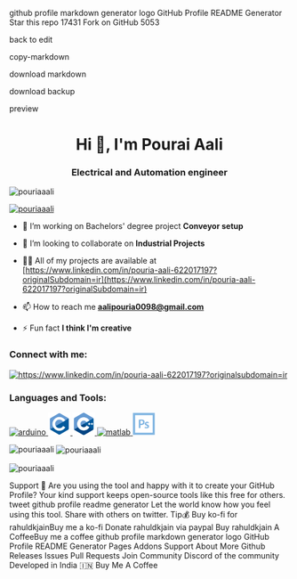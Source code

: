 github profile markdown generator logo
GitHub Profile README Generator
Star this repo
17431
Fork on GitHub
5053

back to edit

copy-markdown

download markdown

download backup

preview
<h1 align="center">Hi 👋, I'm Pourai Aali</h1>
<h3 align="center">Electrical and Automation engineer</h3>

<p align="left"> <img src="https://komarev.com/ghpvc/?username=pouriaaali&label=Profile%20views&color=0e75b6&style=flat" alt="pouriaaali" /> </p>

<p align="left"> <a href="https://github.com/ryo-ma/github-profile-trophy"><img src="https://github-profile-trophy.vercel.app/?username=pouriaaali" alt="pouriaaali" /></a> </p>

- 🔭 I’m working on Bachelors' degree project **Conveyor setup**

- 👯 I’m looking to collaborate on **Industrial Projects**

- 👨‍💻 All of my projects are available at [https://www.linkedin.com/in/pouria-aali-622017197?originalSubdomain=ir](https://www.linkedin.com/in/pouria-aali-622017197?originalSubdomain=ir)

- 📫 How to reach me **aalipouria0098@gmail.com**

- ⚡ Fun fact **I think I'm creative**

<h3 align="left">Connect with me:</h3>
<p align="left">
<a href="https://linkedin.com/in/https://www.linkedin.com/in/pouria-aali-622017197?originalsubdomain=ir" target="blank"><img align="center" src="https://raw.githubusercontent.com/rahuldkjain/github-profile-readme-generator/master/src/images/icons/Social/linked-in-alt.svg" alt="https://www.linkedin.com/in/pouria-aali-622017197?originalsubdomain=ir" height="30" width="40" /></a>
</p>

<h3 align="left">Languages and Tools:</h3>
<p align="left"> <a href="https://www.arduino.cc/" target="_blank" rel="noreferrer"> <img src="https://cdn.worldvectorlogo.com/logos/arduino-1.svg" alt="arduino" width="40" height="40"/> </a> <a href="https://www.cprogramming.com/" target="_blank" rel="noreferrer"> <img src="https://raw.githubusercontent.com/devicons/devicon/master/icons/c/c-original.svg" alt="c" width="40" height="40"/> </a> <a href="https://www.w3schools.com/cpp/" target="_blank" rel="noreferrer"> <img src="https://raw.githubusercontent.com/devicons/devicon/master/icons/cplusplus/cplusplus-original.svg" alt="cplusplus" width="40" height="40"/> </a> <a href="https://www.mathworks.com/" target="_blank" rel="noreferrer"> <img src="https://upload.wikimedia.org/wikipedia/commons/2/21/Matlab_Logo.png" alt="matlab" width="40" height="40"/> </a> <a href="https://www.photoshop.com/en" target="_blank" rel="noreferrer"> <img src="https://raw.githubusercontent.com/devicons/devicon/master/icons/photoshop/photoshop-line.svg" alt="photoshop" width="40" height="40"/> </a> </p>

<p><img align="left" src="https://github-readme-stats.vercel.app/api/top-langs?username=pouriaaali&show_icons=true&locale=en&layout=compact" alt="pouriaaali" /></p>

<p>&nbsp;<img align="center" src="https://github-readme-stats.vercel.app/api?username=pouriaaali&show_icons=true&locale=en" alt="pouriaaali" /></p>

<p><img align="center" src="https://github-readme-streak-stats.herokuapp.com/?user=pouriaaali&" alt="pouriaaali" /></p>

Support 🙏
Are you using the tool and happy with it to create your GitHub Profile?
Your kind support keeps open-source tools like this free for others.
tweet github profile readme generator
Let the world know how you feel using this tool. Share with others on twitter.
Tip💰
Buy ko-fi for rahuldkjainBuy me a ko-fi
Donate rahuldkjain via paypal
Buy rahuldkjain A CoffeeBuy me a coffee
github profile markdown generator logo
GitHub Profile README Generator
Pages
Addons
Support
About
More
Github
Releases
Issues
Pull Requests
Join Community
Discord of the community
Developed in India 🇮🇳
Buy Me A Coffee
